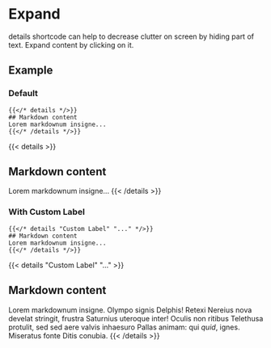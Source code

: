 # Expand

details shortcode can help to decrease clutter on screen by hiding part of text. Expand content by clicking on it.

## Example
### Default

```tpl
{{</* details */>}}
## Markdown content
Lorem markdownum insigne...
{{</* /details */>}}
```

{{< details >}}
## Markdown content
Lorem markdownum insigne...
{{< /details >}}

### With Custom Label

```tpl
{{</* details "Custom Label" "..." */>}}
## Markdown content
Lorem markdownum insigne...
{{</* /details */>}}
```

{{< details "Custom Label" "..." >}}
## Markdown content
Lorem markdownum insigne. Olympo signis Delphis! Retexi Nereius nova develat
stringit, frustra Saturnius uteroque inter! Oculis non ritibus Telethusa
protulit, sed sed aere valvis inhaesuro Pallas animam: qui _quid_, ignes.
Miseratus fonte Ditis conubia.
{{< /details >}}

